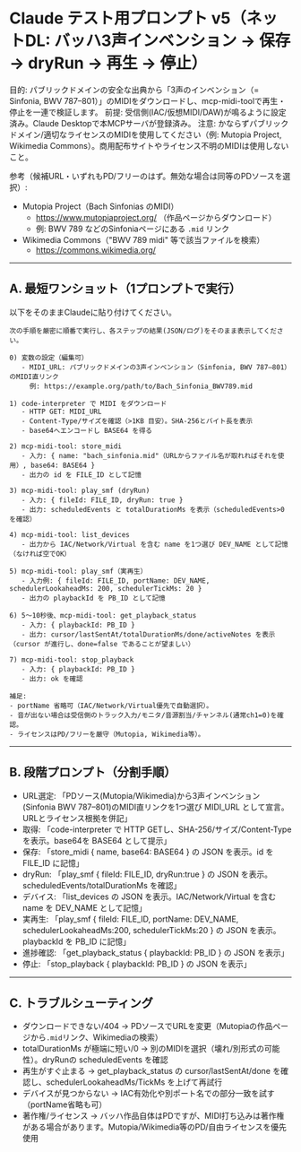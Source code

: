 # Claude テスト用プロンプト v5（ネットDL: バッハ3声インベンション → 保存 → dryRun → 再生 → 停止）

目的: パブリックドメインの安全な出典から「3声のインベンション（= Sinfonia, BWV 787–801）」のMIDIをダウンロードし、mcp-midi-toolで再生・停止を一連で検証します。
前提: 受信側(IAC/仮想MIDI/DAW)が鳴るように設定済み。Claude Desktopで本MCPサーバが登録済み。
注意: かならずパブリックドメイン/適切なライセンスのMIDIを使用してください（例: Mutopia Project, Wikimedia Commons）。商用配布サイトやライセンス不明のMIDIは使用しないこと。

参考（候補URL・いずれもPD/フリーのはず。無効な場合は同等のPDソースを選択）:
- Mutopia Project（Bach Sinfonias のMIDI）
  - https://www.mutopiaproject.org/ （作品ページからダウンロード）
  - 例: BWV 789 などのSinfoniaページにある `.mid` リンク
- Wikimedia Commons（"BWV 789 midi" 等で該当ファイルを検索）
  - https://commons.wikimedia.org/

---

## A. 最短ワンショット（1プロンプトで実行）
以下をそのままClaudeに貼り付けてください。

```
次の手順を厳密に順番で実行し、各ステップの結果(JSON/ログ)をそのまま表示してください。

0) 変数の設定（編集可）
   - MIDI_URL: パブリックドメインの3声インベンション（Sinfonia, BWV 787–801）のMIDI直リンク
     例: https://example.org/path/to/Bach_Sinfonia_BWV789.mid

1) code-interpreter で MIDI をダウンロード
   - HTTP GET: MIDI_URL
   - Content-Type/サイズを確認（>1KB 目安）。SHA-256とバイト長を表示
   - base64へエンコードし BASE64 を得る

2) mcp-midi-tool: store_midi
   - 入力: { name: "bach_sinfonia.mid"（URLからファイル名が取れればそれを使用）, base64: BASE64 }
   - 出力の id を FILE_ID として記憶

3) mcp-midi-tool: play_smf (dryRun)
   - 入力: { fileId: FILE_ID, dryRun: true }
   - 出力: scheduledEvents と totalDurationMs を表示（scheduledEvents>0 を確認）

4) mcp-midi-tool: list_devices
   - 出力から IAC/Network/Virtual を含む name を1つ選び DEV_NAME として記憶（なければ空でOK）

5) mcp-midi-tool: play_smf（実再生）
   - 入力例: { fileId: FILE_ID, portName: DEV_NAME, schedulerLookaheadMs: 200, schedulerTickMs: 20 }
   - 出力の playbackId を PB_ID として記憶

6) 5〜10秒後、mcp-midi-tool: get_playback_status
   - 入力: { playbackId: PB_ID }
   - 出力: cursor/lastSentAt/totalDurationMs/done/activeNotes を表示（cursor が進行し、done=false であることが望ましい）

7) mcp-midi-tool: stop_playback
   - 入力: { playbackId: PB_ID }
   - 出力: ok を確認

補足:
- portName 省略可（IAC/Network/Virtual優先で自動選択）。
- 音が出ない場合は受信側のトラック入力/モニタ/音源割当/チャンネル(通常ch1=0)を確認。
- ライセンスはPD/フリーを厳守（Mutopia, Wikimedia等）。
```

---

## B. 段階プロンプト（分割手順）
- URL選定: 「PDソース(Mutopia/Wikimedia)から3声インベンション(Sinfonia BWV 787–801)のMIDI直リンクを1つ選び MIDI_URL として宣言。URLとライセンス根拠を併記」
- 取得: 「code-interpreter で HTTP GETし、SHA-256/サイズ/Content-Typeを表示。base64を BASE64 として提示」
- 保存: 「store_midi { name, base64: BASE64 } の JSON を表示。id を FILE_ID に記憶」
- dryRun: 「play_smf { fileId: FILE_ID, dryRun:true } の JSON を表示。scheduledEvents/totalDurationMs を確認」
- デバイス: 「list_devices の JSON を表示。IAC/Network/Virtual を含む name を DEV_NAME として記憶」
- 実再生: 「play_smf { fileId: FILE_ID, portName: DEV_NAME, schedulerLookaheadMs:200, schedulerTickMs:20 } の JSON を表示。playbackId を PB_ID に記憶」
- 進捗確認: 「get_playback_status { playbackId: PB_ID } の JSON を表示」
- 停止: 「stop_playback { playbackId: PB_ID } の JSON を表示」

---

## C. トラブルシューティング
- ダウンロードできない/404 → PDソースでURLを変更（Mutopiaの作品ページから`.mid`リンク、Wikimediaの検索）
- totalDurationMs が極端に短い/0 → 別のMIDIを選択（壊れ/別形式の可能性）。dryRunの scheduledEvents を確認
- 再生がすぐ止まる → get_playback_status の cursor/lastSentAt/done を確認し、schedulerLookaheadMs/TickMs を上げて再試行
- デバイスが見つからない → IAC有効化や別ポート名での部分一致を試す（portName省略も可）
- 著作権/ライセンス → バッハ作品自体はPDですが、MIDI打ち込みは著作権がある場合があります。Mutopia/Wikimedia等のPD/自由ライセンスを優先使用
